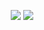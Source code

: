 <p align="center">
  <img src="https://github-readme-stats.hackclub.dev/api/wakatime?username=858&api_domain=hackatime.hackclub.com&hide_title=true&cache_seconds=0&langs_count=5&hide_border=true&theme=transparent" />
  <img src="https://github-readme-stats.vercel.app/api?username=meeplabsdev&card_width=495&hide_title=true&rank_icon=percentile&show_icons=true&hide_border=true&theme=transparent" />
</p>
